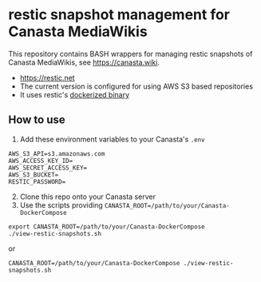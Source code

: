 # restic snapshot management for Canasta MediaWikis

This repository contains BASH wrappers for managing restic snapshots of Canasta MediaWikis, see https://canasta.wiki.

* https://restic.net
* The current version is configured for using AWS S3 based repositories
* It uses restic's [dockerized binary](https://hub.docker.com/r/restic/restic)

## How to use

1. Add these environment variables to your Canasta's `.env`
```
AWS_S3_API=s3.amazonaws.com
AWS_ACCESS_KEY_ID=
AWS_SECRET_ACCESS_KEY=
AWS_S3_BUCKET=
RESTIC_PASSWORD=
```
2. Clone this repo onto your Canasta server
3. Use the scripts providing `CANASTA_ROOT=/path/to/your/Canasta-DockerCompose`
```
export CANASTA_ROOT=/path/to/your/Canasta-DockerCompose
./view-restic-snapshots.sh
```
or
```
CANASTA_ROOT=/path/to/your/Canasta-DockerCompose ./view-restic-snapshots.sh
```
